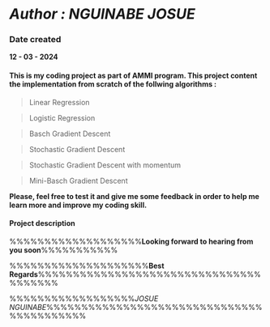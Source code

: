 # _Author : NGUINABE JOSUE_

### Date created

 **12 - 03 - 2024**

#### This is my  coding project as part of AMMI program. This project content the implementation from scratch of the follwing algorithms :

> Linear Regression

> Logistic Regression

> Basch Gradient Descent

> Stochastic Gradient Descent

> Stochastic Gradient Descent with momentum

> Mini-Basch Gradient Descent

**Please, feel free to test it and give me some feedback in order to help me learn more and improve my coding skill.**

#### Project description



%%%%%%%%%%%%%%%%%%%**Looking forward to hearing from you soon**%%%%%%%%%%%

%%%%%%%%%%%%%%%%%%%%**Best Regards**%%%%%%%%%%%%%%%%%%%%%%%%%%%%%%%%%%%%%%%

%%%%%%%%%%%%%%%%%%_JOSUE NGUINABE_%%%%%%%%%%%%%%%%%%%%%%%%%%%%%%%%%%%%%%%%%%


